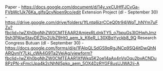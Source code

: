 Paper - https://docs.google.com/document/d/14y_vxCUHfFJCvGa-FVbWc1Jk76Ka_gIfsQcyNoen9co/edit 
Extension Project (dl - September 30) - https://drive.google.com/drive/folders/1fLntq6izrCCeQ0tr94jWqT_hNYm7uFZu?fbclid=IwZXh0bgNhZW0CMTEAAR2AmjexRLdnkTY5_o7bpuGs3IOHwhJmz9sh3PAlwStavDEZIjo2UbZ9Ht0_aem_k_K6eR_L30XBqYyckb8_9Q
Research Congress Butuan (dl - September 30) - https://docs.google.com/forms/d/e/1FAIpQLSdGS9pRgJNCp9SQ4itDwQhNARQvnlY7Lkj_cWA4G9Ta2VeiAg/viewform?fbclid=IwZXh0bgNhZW0CMTEAAR1XfWkq5K2oe14aAx4nVsOqu2bvACNDu8PzPN-xFmclJpa4k2cNhNI5pko_aem_5OX4DzRYGF8usUJWA2ji-A
